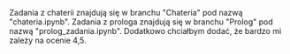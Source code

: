 Zadania z chaterii znajdują się w branchu "Chateria" pod nazwą "chateria.ipynb".
Zadania z prologa znajdują się w branchu "Prolog" pod nazwą "prolog_zadania.ipynb".
Dodatkowo chciałbym dodać, że bardzo mi zależy na ocenie 4,5.
